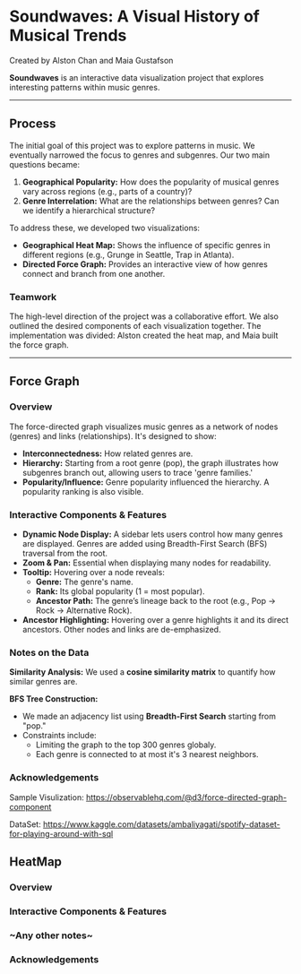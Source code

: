 # Soundwaves: A Visual History of Musical Trends  
Created by Alston Chan and Maia Gustafson  

**Soundwaves** is an interactive data visualization project that explores interesting patterns within music genres.

---

## Process

The initial goal of this project was to explore patterns in music. We eventually narrowed the focus to genres and subgenres. Our two main questions became:

1. **Geographical Popularity:** How does the popularity of musical genres vary across regions (e.g., parts of a country)?
2. **Genre Interrelation:** What are the relationships between genres? Can we identify a hierarchical structure?

To address these, we developed two visualizations:

- **Geographical Heat Map:** Shows the influence of specific genres in different regions (e.g., Grunge in Seattle, Trap in Atlanta).
- **Directed Force Graph:** Provides an interactive view of how genres connect and branch from one another.

### Teamwork

The high-level direction of the project was a collaborative effort. We also outlined the desired components of each visualization together. The implementation was divided: Alston created the heat map, and Maia built the force graph.

---

## Force Graph

### Overview

The force-directed graph visualizes music genres as a network of nodes (genres) and links (relationships). It's designed to show:

- **Interconnectedness:** How related genres are.
- **Hierarchy:** Starting from a root genre (pop), the graph illustrates how subgenres branch out, allowing users to trace 'genre families.'
- **Popularity/Influence:** Genre popularity influenced the hierarchy. A popularity ranking is also visible.

### Interactive Components & Features

- **Dynamic Node Display:** A sidebar lets users control how many genres are displayed. Genres are added using Breadth-First Search (BFS) traversal from the root.
- **Zoom & Pan:** Essential when displaying many nodes for readability.
- **Tooltip:** Hovering over a node reveals:
  - **Genre:** The genre's name.
  - **Rank:** Its global popularity (1 = most popular).
  - **Ancestor Path:** The genre’s lineage back to the root (e.g., Pop → Rock → Alternative Rock).
- **Ancestor Highlighting:** Hovering over a genre highlights it and its direct ancestors. Other nodes and links are de-emphasized.

### Notes on the Data

**Similarity Analysis:** We used a **cosine similarity matrix** to quantify how similar genres are.

**BFS Tree Construction:**

- We made an adjacency list using **Breadth-First Search** starting from "pop."
- Constraints include:
  - Limiting the graph to the top 300 genres globaly.
  - Each genre is connected to at most it's 3 nearest neighbors.

### Acknowledgements

Sample Visulization: https://observablehq.com/@d3/force-directed-graph-component

DataSet: https://www.kaggle.com/datasets/ambaliyagati/spotify-dataset-for-playing-around-with-sql

## HeatMap

### Overview

### Interactive Components & Features

### ~Any other notes~

### Acknowledgements
